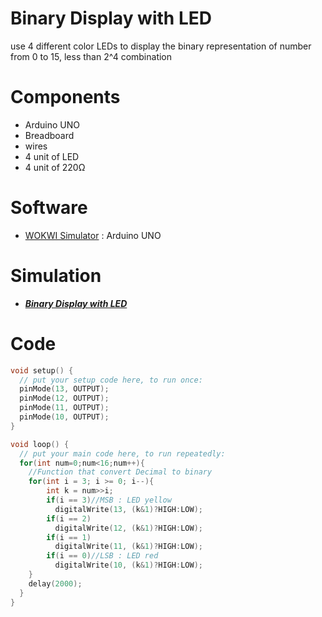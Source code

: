 # Binary Display with LED

use 4 different color LEDs to display the binary representation of number from 0 to 15, less than 2^4 combination

# Components
* Arduino UNO
* Breadboard
* wires
* 4 unit of LED
* 4 unit of 220Ω

# Software
* [WOKWI Simulator](https://wokwi.com/) : Arduino UNO

# Simulation
* [**_Binary Display with LED_**](https://wokwi.com/projects/410633547969555457)

# Code
```C++
void setup() {
  // put your setup code here, to run once:
  pinMode(13, OUTPUT);
  pinMode(12, OUTPUT);
  pinMode(11, OUTPUT);
  pinMode(10, OUTPUT);
}

void loop() {
  // put your main code here, to run repeatedly:
  for(int num=0;num<16;num++){
    //Function that convert Decimal to binary
    for(int i = 3; i >= 0; i--){
        int k = num>>i;
        if(i == 3)//MSB : LED yellow
          digitalWrite(13, (k&1)?HIGH:LOW);
        if(i == 2)
          digitalWrite(12, (k&1)?HIGH:LOW);
        if(i == 1)
          digitalWrite(11, (k&1)?HIGH:LOW);
        if(i == 0)//LSB : LED red
          digitalWrite(10, (k&1)?HIGH:LOW);
    }
    delay(2000);
  }
}
```
